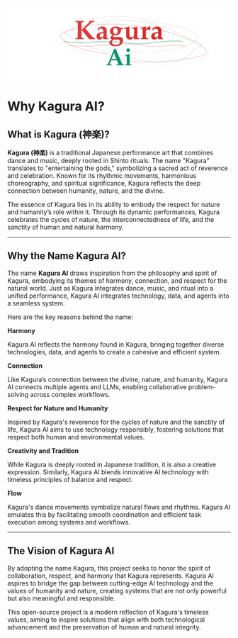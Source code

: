 ![Kagura AI Logo](../assets/kagura-logo.svg)

# Why Kagura AI?

## What is Kagura (神楽)?

**Kagura (神楽)** is a traditional Japanese performance art that combines dance and music, deeply rooted in Shinto rituals. The name "Kagura" translates to "entertaining the gods," symbolizing a sacred act of reverence and celebration. Known for its rhythmic movements, harmonious choreography, and spiritual significance, Kagura reflects the deep connection between humanity, nature, and the divine.

The essence of Kagura lies in its ability to embody the respect for nature and humanity’s role within it. Through its dynamic performances, Kagura celebrates the cycles of nature, the interconnectedness of life, and the sanctity of human and natural harmony.

---

## Why the Name Kagura AI?

The name **Kagura AI** draws inspiration from the philosophy and spirit of Kagura, embodying its themes of harmony, connection, and respect for the natural world. Just as Kagura integrates dance, music, and ritual into a unified performance, Kagura AI integrates technology, data, and agents into a seamless system.

Here are the key reasons behind the name:

**Harmony**

Kagura AI reflects the harmony found in Kagura, bringing together diverse technologies, data, and agents to create a cohesive and efficient system.

**Connection**

Like Kagura’s connection between the divine, nature, and humanity, Kagura AI connects multiple agents and LLMs, enabling collaborative problem-solving across complex workflows.

**Respect for Nature and Humanity**

Inspired by Kagura's reverence for the cycles of nature and the sanctity of life, Kagura AI aims to use technology responsibly, fostering solutions that respect both human and environmental values.

**Creativity and Tradition**

While Kagura is deeply rooted in Japanese tradition, it is also a creative expression. Similarly, Kagura AI blends innovative AI technology with timeless principles of balance and respect.

**Flow**

Kagura's dance movements symbolize natural flows and rhythms. Kagura AI emulates this by facilitating smooth coordination and efficient task execution among systems and workflows.

---

## The Vision of Kagura AI

By adopting the name Kagura, this project seeks to honor the spirit of collaboration, respect, and harmony that Kagura represents. Kagura AI aspires to bridge the gap between cutting-edge AI technology and the values of humanity and nature, creating systems that are not only powerful but also meaningful and responsible.

This open-source project is a modern reflection of Kagura's timeless values, aiming to inspire solutions that align with both technological advancement and the preservation of human and natural integrity.
